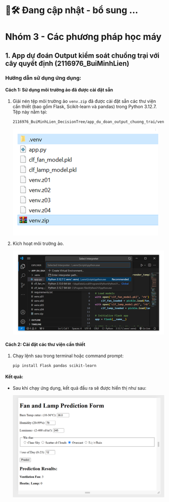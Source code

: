 # 👷🛠️ Đang cập nhật - bổ sung ...
# Nhóm 3 - Các phương pháp học máy

## 1. App dự đoán Output kiểm soát chuồng trại với cây quyết định (2116976_BuiMinhLien)

### Hướng dẫn sử dụng ứng dụng:

#### Cách 1: Sử dụng môi trường ảo đã được cài đặt sẵn
1. Giải nén tệp môi trường ảo `venv.zip` đã được cài đặt sẵn các thư viện cần thiết (bao gồm Flask, Scikit-learn và pandas) trong Python 3.12.7. Tệp này nằm tại:
    ```
    2116976_BuiMinhLien_DecisionTree/app_du_doan_output_chuong_trai/venv.zip
    ```
    ![Hình ảnh minh họa](image.png)
    
2. Kích hoạt môi trường ảo.

    ![Hình ảnh minh họa](image-1.png)

#### Cách 2: Cài đặt các thư viện cần thiết
1. Chạy lệnh sau trong terminal hoặc command prompt:
    ```
    pip install Flask pandas scikit-learn
    ```
    
#### Kết quả:
- Sau khi chạy ứng dụng, kết quả đầu ra sẽ được hiển thị như sau:

    ![Hình ảnh minh họa kết quả](image-2.png)